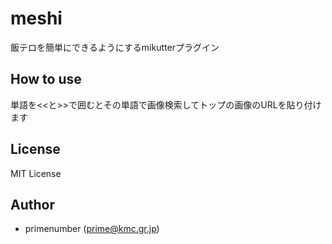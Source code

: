 meshi
=====

飯テロを簡単にできるようにするmikutterプラグイン

## How to use

単語を<<と>>で囲むとその単語で画像検索してトップの画像のURLを貼り付けます

## License

MIT License

## Author

- primenumber (prime@kmc.gr.jp)
